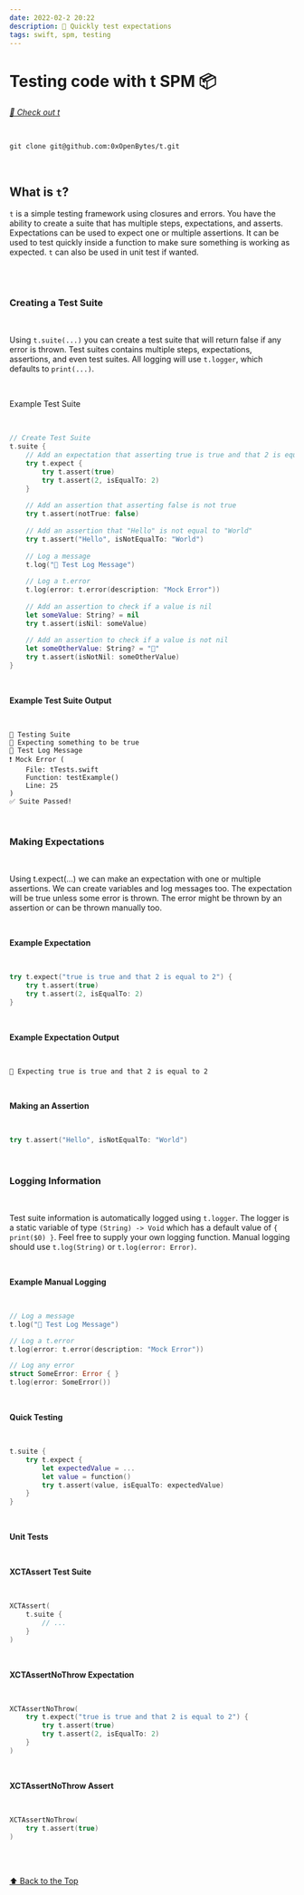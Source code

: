 ```yaml
---
date: 2022-02-2 20:22
description: 🧪 Quickly test expectations
tags: swift, spm, testing
---
```

# Testing code with t SPM 📦
*[🔗 Check out t](https://github.com/0xOpenBytes/t)*

<br/>

```shell
git clone git@github.com:0xOpenBytes/t.git
```

<br/>

## What is `t`?
`t` is a simple testing framework using closures and errors. You have the ability to create a suite that has multiple steps, expectations, and asserts. Expectations can be used to expect one or multiple assertions. It can be used to test quickly inside a function to make sure something is working as expected. `t` can also be used in unit test if wanted.

<br/><br/>

### Creating a Test Suite

<br/>

Using `t.suite(...)` you can create a test suite that will return false if any error is thrown. Test suites contains multiple steps, expectations, assertions, and even test suites. All logging will use `t.logger`, which defaults to `print(...)`. 

<br/>

Example Test Suite

<br/>

```swift
// Create Test Suite
t.suite {
    // Add an expectation that asserting true is true and that 2 is equal to 2
    try t.expect {
        try t.assert(true)
        try t.assert(2, isEqualTo: 2)
    }
    
    // Add an assertion that asserting false is not true
    try t.assert(notTrue: false)
    
    // Add an assertion that "Hello" is not equal to "World"
    try t.assert("Hello", isNotEqualTo: "World")
    
    // Log a message
    t.log("📣 Test Log Message")
    
    // Log a t.error
    t.log(error: t.error(description: "Mock Error"))
    
    // Add an assertion to check if a value is nil
    let someValue: String? = nil
    try t.assert(isNil: someValue)
    
    // Add an assertion to check if a value is not nil
    let someOtherValue: String? = "💠"
    try t.assert(isNotNil: someOtherValue)
}
```

<br/>

**Example Test Suite Output**

<br/>

```
🧪 Testing Suite
🔘 Expecting something to be true
📣 Test Log Message
❗️ Mock Error (
    File: tTests.swift
    Function: testExample()
    Line: 25
)
✅ Suite Passed!
```

<br/>

### Making Expectations

<br/>

Using t.expect(...) we can make an expectation with one or multiple assertions. We can create variables and log messages too. The expectation will be true unless some error is thrown. The error might be thrown by an assertion or can be thrown manually too.

<br/>

**Example Expectation**

<br/>

```swift
try t.expect("true is true and that 2 is equal to 2") {
    try t.assert(true)
    try t.assert(2, isEqualTo: 2)
}
```

<br/>

**Example Expectation Output**

<br/>

```
🔘 Expecting true is true and that 2 is equal to 2
```

<br/>

**Making an Assertion**

<br/>

```swift
try t.assert("Hello", isNotEqualTo: "World")
```

<br/>

### Logging Information

<br/>

Test suite information is automatically logged using `t.logger`. The logger is a static variable of type `(String) -> Void` which has a default value of `{ print($0) }`. Feel free to supply your own logging function. Manual logging should use `t.log(String)` or `t.log(error: Error)`.

<br/>

**Example Manual Logging**

<br/>

```swift
// Log a message
t.log("📣 Test Log Message")

// Log a t.error
t.log(error: t.error(description: "Mock Error"))

// Log any error
struct SomeError: Error { }
t.log(error: SomeError())
```

<br/>

**Quick Testing**

<br/>

```swift
t.suite {
    try t.expect {
        let expectedValue = ...
        let value = function()
        try t.assert(value, isEqualTo: expectedValue)
    }
}
```

<br/>

**Unit Tests**

<br/>

**XCTAssert Test Suite**

<br/>

```swift
XCTAssert(
    t.suite {
        // ...
    }
)
```

<br/>

**XCTAssertNoThrow Expectation**

<br/>

```swift
XCTAssertNoThrow(
    try t.expect("true is true and that 2 is equal to 2") {
        try t.assert(true)
        try t.assert(2, isEqualTo: 2)
    }
)
```

<br/>

**XCTAssertNoThrow Assert**

<br/>

```swift
XCTAssertNoThrow(
    try t.assert(true)
)
```

<br/>


<br/>

[⬆️ Back to the Top](/posts/spm-closure/)
